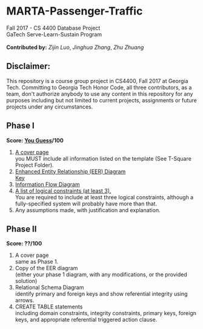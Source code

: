 # MARTA-Passenger-Traffic
Fall 2017 - CS 4400 Database Project <br/>
GaTech Serve-Learn-Sustain Program <br/>
<br/>
__Contributed by:__ *Zijin Luo*, *Jinghua Zhang*, *Zhu Zhuang* 

## Disclaimer:
This repository is a course group project in CS4400, Fall 2017 at Georgia Tech. Committing to Georgia Tech Honor Code, all three contributors, as a team, don't authorize anybody to use any content in this repository for any purposes including but not limited to current projects, assignments or future projects under any circumstances. 

## Phase I
__Score: [You Guess](https://github.com/IvoryCandy/MARTA-Passenger-Traffic/blob/master/Phase%20I/Phase%20I.pdf)/100__
1. [A cover page](https://github.com/IvoryCandy/MARTA-Passenger-Traffic/blob/master/Phase%20I/Phase%20I%20cover%20page.pdf)
        <br/>you MUST include all information listed on the template (See T-Square Project Folder).
2. [Enhanced Entity Relationship (EER) Diagram](https://github.com/IvoryCandy/MARTA-Passenger-Traffic/blob/master/Phase%20I/EER_diagram.pdf)
        <br/>[Key](https://github.com/IvoryCandy/MARTA-Passenger-Traffic/blob/master/Phase%20I/EER.png)
3. [Information Flow Diagram](https://github.com/IvoryCandy/MARTA-Passenger-Traffic/blob/master/Phase%20I/IFD.pdf)
4. [A list of logical constraints (at least 3).](https://github.com/IvoryCandy/MARTA-Passenger-Traffic/blob/master/Phase%20I/Logic%20Constrants.pdf)
        <br/>You are required to include at least three logical constraints, although a fully-specified system will probably have more than that.
5. Any assumptions made, with justification and explanation.

## Phase II
__Score: ??/100__
1. A cover page
    <br/>same as Phase 1.
2. Copy of the EER diagram 
    <br/>(either your phase 1 diagram, with any modifications, or the provided solution)
3. Relational Schema Diagram
    <br/>identify primary and foreign keys and show referential integrity using arrows.
4. CREATE TABLE statements
    <br/>including domain constraints, integrity constraints, primary keys, foreign keys, and appropriate referential triggered action clause.

